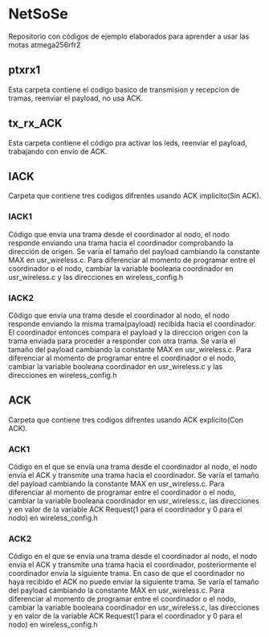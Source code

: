 # NetSoSe
Repositorio con códigos de ejemplo elaborados para aprender a usar las motas atmega256rfr2
## ptxrx1
Esta carpeta contiene el codigo basico de transmision y recepcion de tramas, reenviar el payload, no usa ACK.
## tx_rx_ACK
Esta carpeta contiene el código pra activar los leds, reenviar el payload, trabajando con envío de ACK.
## IACK
Carpeta que contiene tres codigos difrentes usando ACK implicito(Sin ACK).
### IACK1
Código que envía una trama desde el coordinador al nodo, el nodo responde enviando una trama hacia el coordinador comprobando la dirección de origen.
Se varía el tamaño del payload cambiando la constante MAX en usr_wireless.c. Para diferenciar al momento de programar entre el coordinador o el nodo, cambiar la variable booleana coordinador en usr_wireless.c y las direcciones en wireless_config.h
### IACK2
Código que envía una trama desde el coordinador al nodo, el nodo responde enviando la misma trama(payload) recibida hacia el coordinador. El coordinador entonces compara el payload y la direccion origen con la trama enviada para proceder a responder con otra trama.
Se varía el tamaño del payload cambiando la constante MAX en usr_wireless.c. Para diferenciar al momento de programar entre el coordinador o el nodo, cambiar la variable booleana coordinador en usr_wireless.c y las direcciones en wireless_config.h
## ACK
Carpeta que contiene tres codigos difrentes usando ACK explícito(Con ACK).
### ACK1
Código en el que se envía una trama desde el coordinador al nodo, el nodo envía el ACK y transmite una trama hacia el coordinador.
Se varía el tamaño del payload cambiando la constante MAX en usr_wireless.c. Para diferenciar al momento de programar entre el coordinador o el nodo, cambiar la variable booleana coordinador en usr_wireless.c, las direcciones y en valor de la variable ACK Request(1 para el coordinador y 0 para el nodo) en wireless_config.h
### ACK2
Código en el que se envía una trama desde el coordinador al nodo, el nodo envía el ACK y transmite una trama hacia el coordinador, posteriormente el coordinador envía la siguiente trama. En caso de que el coordinador no haya recibido el ACK no puede enviar la siguiente trama.
Se varía el tamaño del payload cambiando la constante MAX en usr_wireless.c. Para diferenciar al momento de programar entre el coordinador o el nodo, cambiar la variable booleana coordinador en usr_wireless.c, las direcciones y en valor de la variable ACK Request(1 para el coordinador y 0 para el nodo) en wireless_config.h


